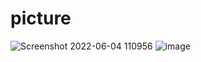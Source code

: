 # picture
![Screenshot 2022-06-04 110956](https://user-images.githubusercontent.com/63970461/172015486-31f589bc-36b1-48d0-a94c-4b95a340ce99.png)
![image](https://user-images.githubusercontent.com/63970461/172015794-dd08aabb-abc3-46db-be21-578b2bc867c1.png)
